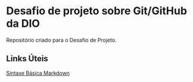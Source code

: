 # Desafio de projeto sobre Git/GitHub da DIO
Repositório criado para o Desafio de Projeto.

## Links Úteis
[Sintaxe Básica Markdown](https://markdownguide.org/basic-syntax/)
